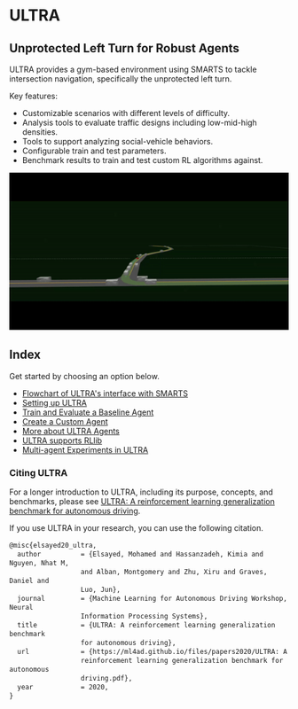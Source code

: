 # ULTRA

## Unprotected Left Turn for Robust Agents

ULTRA provides a gym-based environment using SMARTS to tackle intersection navigation, specifically the unprotected left turn.

Key features:
 - Customizable scenarios with different levels of difficulty.
 - Analysis tools to evaluate traffic designs including low-mid-high densities.
 - Tools to support analyzing social-vehicle behaviors.
 - Configurable train and test parameters.
 - Benchmark results to train and test custom RL algorithms against.

<p align="center">
  <img src="docs/_static/ultra_envision.gif" alt="ULTRA demo GIF">
</p>

## Index

Get started by choosing an option below.
- [Flowchart of ULTRA's interface with SMARTS](docs/_static/ULTRA-flowchart-v1.jpg)
- [Setting up ULTRA](docs/setup.md)
- [Train and Evaluate a Baseline Agent](docs/getting_started.md)
- [Create a Custom Agent](docs/custom_agent.md)
- [More about ULTRA Agents](docs/agent.md)
- [ULTRA supports RLlib](docs/rllib.md)
- [Multi-agent Experiments in ULTRA](docs/multiagent.md)

### Citing ULTRA
For a longer introduction to ULTRA, including its purpose, concepts, and benchmarks, please see [ULTRA: A reinforcement learning generalization benchmark for autonomous driving](https://ml4ad.github.io/files/papers2020/ULTRA:%20A%20reinforcement%20learning%20generalization%20benchmark%20for%20autonomous%20driving.pdf).

If you use ULTRA in your research, you can use the following citation.
```
@misc{elsayed20_ultra,
  author          = {Elsayed, Mohamed and Hassanzadeh, Kimia and Nguyen, Nhat M,
                  and Alban, Montgomery and Zhu, Xiru and Graves, Daniel and
                  Luo, Jun},
  journal         = {Machine Learning for Autonomous Driving Workshop, Neural
                  Information Processing Systems},
  title           = {ULTRA: A reinforcement learning generalization benchmark
                  for autonomous driving},
  url             = {https://ml4ad.github.io/files/papers2020/ULTRA: A
                  reinforcement learning generalization benchmark for autonomous
                  driving.pdf},
  year            = 2020,
}
```
